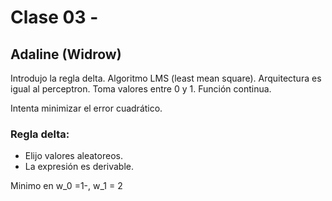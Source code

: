 # Clase 03 - 

## Adaline (Widrow)

Introdujo la regla delta. Algoritmo LMS (least mean square).
Arquitectura es igual al perceptron.
Toma valores entre 0 y 1. Función continua.

Intenta minimizar el error cuadrático. 

### Regla delta:

+ Elijo valores aleatoreos.
+ La expresión es derivable.

Minimo en w_0 =1-, w_1 = 2